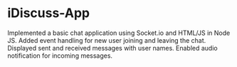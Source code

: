 # iDiscuss-App
Implemented a basic chat application using Socket.io and HTML/JS in Node JS.  Added event handling for new user joining and leaving the chat. Displayed sent and received messages with user names.  Enabled audio notification for incoming messages.
